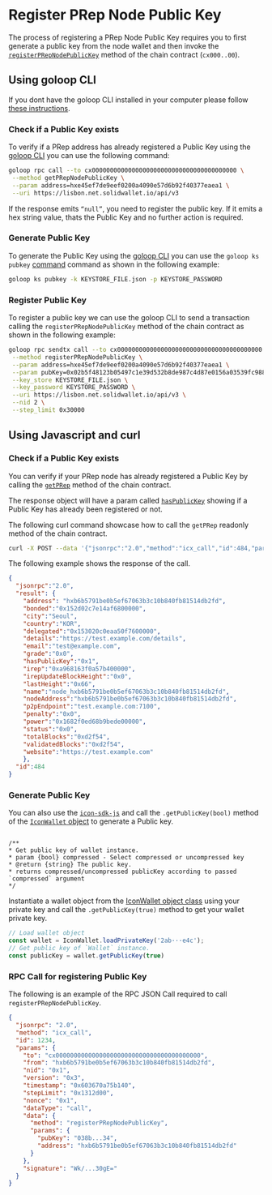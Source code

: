 # Register PRep Node Public Key

The process of registering a PRep Node Public Key requires you to first generate a public key from the node wallet and then invoke the [`registerPRepNodePublicKey`](https://github.com/icon-project/goloop/blob/master/doc/icon_chainscore_api.md#registerprepnodepublickey) method of the chain contract (`cx000..00`).

## Using goloop CLI

If you dont have the goloop CLI installed in your computer please follow [these instructions](https://docs.icon.community/concepts/computational-utilities/goloop/setup).

### Check if a Public Key exists

To verify if a PRep address has already registered a Public Key using the [goloop CLI](https://docs.icon.community/concepts/computational-utilities/goloop) you can use the following command:

```bash
goloop rpc call --to cx0000000000000000000000000000000000000000 \
 --method getPRepNodePublicKey \
 --param address=hxe45ef7de9eef0200a4090e57d6b92f40377eaea1 \
 --uri https://lisbon.net.solidwallet.io/api/v3
```

If the response emits `“null”`, you need to register the public key.  If it emits a hex string value, thats the Public Key and no further action is required.

### Generate Public Key

To generate the Public Key using the [goloop CLI](https://docs.icon.community/concepts/computational-utilities/goloop) you can use the `goloop ks pubkey` [command](https://github.com/icon-project/goloop/blob/master/doc/goloop_cli.md#goloop-ks-pubkey) command as shown in the following example:

```bash
goloop ks pubkey -k KEYSTORE_FILE.json -p KEYSTORE_PASSWORD
```
### Register Public Key

To register a public key we can use the goloop CLI to send a transaction calling the `registerPRepNodePublicKey` method of the chain contract as shown in the following example:

```bash
goloop rpc sendtx call --to cx0000000000000000000000000000000000000000 \
 --method registerPRepNodePublicKey \
 --param address=hxe45ef7de9eef0200a4090e57d6b92f40377eaea1 \
 --param pubKey=0x02b5f48123b05497c1e39d532b8de987c4d87e0156a03539fc9880d886422506c6 \
 --key_store KEYSTORE_FILE.json \
 --key_password KEYSTORE_PASSWORD \
 --uri https://lisbon.net.solidwallet.io/api/v3 \
 --nid 2 \
 --step_limit 0x30000
```

## Using Javascript and curl

### Check if a Public Key exists

You can verify if your PRep node has already registered a Public Key by calling the [`getPRep`](https://docs.icon.community/icon-stack/client-apis/json-rpc-api/v3#getprep) method of the chain contract.

The response object will have a param called [`hasPublicKey`](https://docs.icon.community/icon-stack/client-apis/javascript-sdk#getpublickey) showing if a Public Key has already been registered or not.

The following curl command showcase how to call the `getPRep` readonly method of the chain contract.

```bash
curl -X POST --data '{"jsonrpc":"2.0","method":"icx_call","id":484,"params":{"to":"cx0000000000000000000000000000000000000000","dataType":"call","data":{"method":"getPRep", "params": {"address": "hxb6b5791be0b5ef67063b3c10b840fb81514db2fd"}}}}' https://RPC_URL:PORT/api/v3
```

The following example shows the response of the call.

```json
{
  "jsonrpc":"2.0",
  "result": {
    "address": "hxb6b5791be0b5ef67063b3c10b840fb81514db2fd",
    "bonded":"0x152d02c7e14af6800000",
    "city":"Seoul",
    "country":"KOR",
    "delegated":"0x153020c0eaa50f7600000",
    "details":"https://test.example.com/details",
    "email":"test@example.com",
    "grade":"0x0",
    "hasPublicKey":"0x1",
    "irep":"0xa968163f0a57b400000",
    "irepUpdateBlockHeight":"0x0",
    "lastHeight":"0x66",
    "name":"node_hxb6b5791be0b5ef67063b3c10b840fb81514db2fd",
    "nodeAddress":"hxb6b5791be0b5ef67063b3c10b840fb81514db2fd",
    "p2pEndpoint":"test.example.com:7100",
    "penalty":"0x0",
    "power":"0x1682f0ed68b9bede00000",
    "status":"0x0",
    "totalBlocks":"0xd2f54",
    "validatedBlocks":"0xd2f54",
    "website":"https://test.example.com"
    },
  "id":484
}
```

### Generate Public Key

You can also use the [`icon-sdk-js`](https://docs.icon.community/icon-stack/client-apis/javascript-sdk) and call the `.getPublicKey(bool)` method of the [`IconWallet` object](https://docs.icon.community/icon-stack/client-apis/javascript-sdk#iconservice-iconwallet-wallet) to generate a Public key.

```

/**
* Get public key of wallet instance.
* param {bool} compressed - Select compressed or uncompressed key
* @return {string} The public key.
* returns compressed/uncompressed publicKey according to passed `compressed` argument
*/
```

Instantiate a wallet object from the [IconWallet object class](https://docs.icon.community/icon-stack/client-apis/javascript-sdk#iconservice-iconwallet-wallet) using your private key and call the `.getPublicKey(true)` method to get your wallet private key.

```js
// Load wallet object
const wallet = IconWallet.loadPrivateKey('2ab···e4c');
// Get public key of `Wallet` instance.
const publicKey = wallet.getPublicKey(true)
```

### RPC Call for registering Public Key

The following is an example of the RPC JSON Call required to call `registerPRepNodePublicKey`.

```json
{
  "jsonrpc": "2.0",
  "method": "icx_call",
  "id": 1234,
  "params": {
    "to": "cx0000000000000000000000000000000000000000",
    "from": "hxb6b5791be0b5ef67063b3c10b840fb81514db2fd",
    "nid": "0x1",
    "version": "0x3",
    "timestamp": "0x603670a75b140",
    "stepLimit": "0x1312d00",
    "nonce": "0x1",
    "dataType": "call",
    "data": {
      "method": "registerPRepNodePublicKey",
      "params": {
        "pubKey": "038b...34",
        "address": "hxb6b5791be0b5ef67063b3c10b840fb81514db2fd"
      }
    },
    "signature": "Wk/...30gE="
  }
}
```
